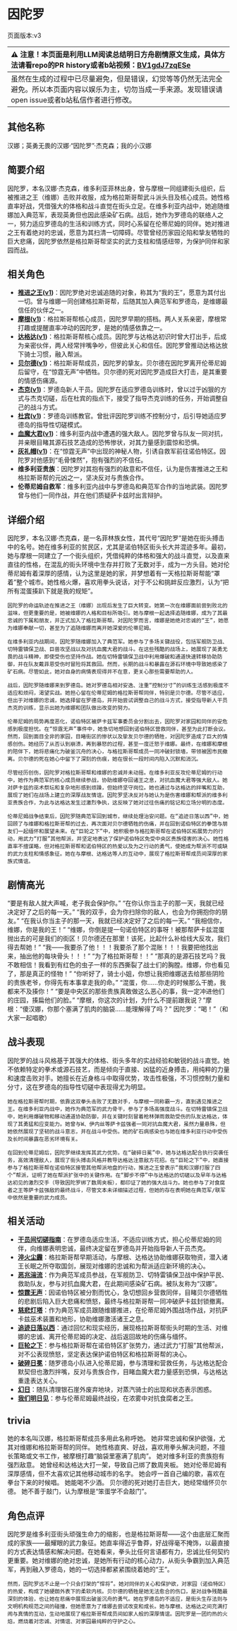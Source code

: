 # 因陀罗
页面版本:v3
 

| :warning: 注意！本页面是利用LLM阅读总结明日方舟剧情原文生成，具体方法请看repo的PR history或者b站视频：[BV1gdJ7zqESe](https://www.bilibili.com/video/BV1gdJ7zqESe/)         |
|:----------------------------|
| 虽然在生成的过程中已尽量避免，但是错误，幻觉等等仍然无法完全避免。所以本页面内容以娱乐为主，切勿当成一手来源。发现错误请open issue或者b站私信作者进行修改。|



## 其他名称
汉娜；英勇无畏的汉娜·“因陀罗”·杰克森；我的小汉娜
## 简要介绍
因陀罗，本名汉娜·杰克森，维多利亚菲林出身，曾与摩根一同组建街头组织，后被推进之王（维娜）击败并收服，成为格拉斯哥帮武斗派头目及核心成员。她性格直率好战，凭借强大的体格和战斗直觉在街头立足。在维多利亚内战中，她追随维娜加入典范军，表现英勇但也因此感染矿石病。战后，她作为罗德岛的联络人之一，努力适应罗德岛的生活和训练方式，同时心系留在伦蒂尼姆的同伴。她对推进之王有着绝对的忠诚，愿意为其扫清一切障碍。尽管曾经历家园沦陷和挚友牺牲的巨大悲痛，因陀罗依然是格拉斯哥帮坚实的武力支柱和情感纽带，为保护同伴和家园而战。
## 相关角色
-   **[推进之王](char_112_siege.md)([v1](../chars/char_112_siege.md))**：因陀罗绝对忠诚追随的对象，称其为“我的王”，愿意为其付出一切。曾与维娜一同创建格拉斯哥帮，后随其加入典范军和罗德岛，是维娜最信任的伙伴之一。
-   **[摩根](char_154_morgan.md)([v1](../chars/char_154_morgan.md))**：格拉斯哥帮核心成员，因陀罗早期的搭档。两人关系亲密，摩根常打趣或提醒直率冲动的因陀罗，是她的情感依靠之一。
-   **[达格达](char_157_dagda.md)([v1](../chars/char_157_dagda.md))**：格拉斯哥帮核心成员。因陀罗与达格达初识时曾大打出手，后成为亲密伙伴，两人经常拌嘴争吵，但彼此关心和信任。因陀罗曾推动达格达放下骑士习惯，融入帮派。
-   **[贝尔德](extended_char_bei_er_de.md)([v1](../chars/extended_char_bei_er_de.md))**：格拉斯哥帮成员，因陀罗的挚友。贝尔德在因陀罗离开伦蒂尼姆后留守，在“惊霆无声”中牺牲。贝尔德的死对因陀罗造成巨大打击，是其重要的情感伤痛源。
-   **[杰克](char_347_jaksel.md)([v1](../chars/char_347_jaksel.md))**：罗德岛新人干员。因陀罗在适应罗德岛训练时，曾以过于凶狠的方式与杰克切磋，后在杜宾的指点下，接受了指导杰克训练的任务，开始调整自己的战斗方式。
-   **[杜宾](char_130_doberm.md)([v1](../chars/char_130_doberm.md))**：罗德岛训练教官。曾批评因陀罗训练不控制分寸，后引导她适应罗德岛的指导性切磋模式。
-   **[血魔大君](extended_char_xue_mo_da_jun.md)([v1](../chars/extended_char_xue_mo_da_jun.md))**：维多利亚内战中遭遇的强大敌人。因陀罗曾与队友一同对抗，并亲眼目睹其源石技艺造成的恐怖惨状，对其力量感到震惊和恐惧。
-   **[灰礼帽](extended_char_hui_li_mao.md)([v1](../chars/extended_char_hui_li_mao.md))**：在“惊霆无声”中出现的神秘人物，引诱自救军前往诺伯特区。因陀罗对他感到“毛骨悚然”，抱有强烈的不信任。
-   **维多利亚贵族**：因陀罗对其抱有强烈的敌意和不信任，认为是伤害推进之王和格拉斯哥帮的元凶之一，坚决反对与贵族合作。
-   **伦蒂尼姆自救军**：维多利亚内战中与罗德岛和典范军合作的当地武装。因陀罗曾与他们一同作战，并在他们质疑萨卡兹时出言辩护。
## 详细介绍
因陀罗，本名汉娜·杰克森，是一名菲林族女性，其代号“因陀罗”是她在街头搏击中的名号。她在维多利亚的贫民区，尤其是诺伯特区街头长大并混迹多年。最初，她与摩根一同建立了一个街头组织，凭借纯粹的体格和强大的战斗直觉，以及直来直往的性格，在混乱的街头环境中生存并打败了无数对手，成为一方头目。她对伦蒂尼姆有着深厚的感情，认为这里是她的家，并梦想着有一天格拉斯哥帮能“罩着”整个城市。她性格火爆，喜欢用拳头说话，对于不公和挑衅反应激烈，认为“把所有混蛋揍趴下就是我的规矩”。

    因陀罗的命运轨迹在推进之王（维娜）出现后发生了巨大转变。她第一次在维娜面前尝到败北的滋味，但更重要的是，她被维娜的人格和目标所吸引。她与摩根一起选择追随维娜，成为了其最忠诚的下属和朋友，并正式加入了格拉斯哥帮。对因陀罗而言，维娜是她绝对忠诚的“王”，她愿为维娜奉献一切，甚至为了追随维娜而离开她深爱的伦蒂尼姆。

    在维多利亚内战期间，因陀罗随维娜加入了典范军。她参与了多场关键战役，包括军舰防卫战、切特雷镇保卫战、巨兽攻坚战以及对抗血魔大君的战斗。在这些残酷的战场上，她展现了英勇无畏的战斗精神，即使受伤也坚持作战。她在切特雷镇保卫战中利用爆破和通道快速转移协助防御，并在队友戴菲恩受伤时冒险将其救回。然而，长期的战斗和暴露在源石环境中导致她感染了矿石病。尽管如此，她对自身的病情表现得并不在意，更关心那些需要帮助的人。

    战后，因陀罗随维娜来到罗德岛。她对罗德岛相对安逸、注重“控制分寸”的训练生活感到极度不适应和烦闷，渴望实战。她担心留在伦蒂尼姆的格拉斯哥帮同伴，特别是贝尔德。尽管不适应，但出于对维娜的忠诚，她选择留在罗德岛，并开始尝试调整自己的战斗方式，接受指导新人干员杰克的训练，显示出她为维娜和团队做出改变的努力。

    伦蒂尼姆的局势再度恶化，诺伯特区被萨卡兹军事委员会分割出去，因陀罗对家园和同伴的安危感到极度担忧。在“惊霆无声”事件中，她急切地想回到诺伯特区营救同伴，甚至为此打断会议。然而，回到面目全非的家园，目睹街区的惨状以及挚友贝尔德的牺牲，对因陀罗造成了巨大的情感创伤。她经历了从否认到崩溃，再到暴怒的过程，甚至一度迁怒于维娜。最终，在维娜和摩根的陪伴下，她将悲痛化为破釜沉舟的决心，与格拉斯哥帮成员一同冲破封锁墙，带领被困市民撤离。贝尔德的死在她心中留下了深刻的伤痕，她在很长一段时间内陷入沉默和消沉。

    尽管经历创伤，因陀罗对格拉斯哥帮和维娜的忠诚并未动摇。在维多利亚反攻伦蒂尼姆的行动中，她作为典范军的核心成员继续参战，协助维娜夺回诸王之息，对抗血魔大君等强大敌人。她对萨卡兹的巫术祭坛和复杂地形感到烦躁，但始终坚守岗位。她也通过与达格达的拌嘴和互助，展现了她们在战场上建立的深厚战友情谊。因陀罗坚决反对与她认为是伤害维娜和帮派的维多利亚贵族合作，为此与达格达发生过激烈争执，这反映了她对过往伤痛的铭记和立场分明的态度。

    伦蒂尼姆战争结束后，因陀罗随典范军回到城市，继续处理治安问题。在“追迹日落以西”中，她回顾了与维娜和格拉斯哥帮的过去，再次面对贝尔德牺牲的伤痛，并在回到诺伯特区的拳馆与朋友们一起缅怀和展望未来。在“巨轮之下”中，她积极参与格拉斯哥帮在诺伯特区拓展势力的行动，用武力“打服”其他帮派，并坚定地表达了保护诺伯特区免受中央区贵族侵害的决心。她性格直率不擅谋略，但对格拉斯哥帮和诺伯特区的热爱以及为之行动的勇气，使她成为帮派不可或缺的武力支柱和情感象征。她在与摩根、达格达等人的互动中，展现了格拉斯哥帮成员间深厚的家族式情谊。
## 剧情高光
“要是有敌人就大声喊，老子我会保护你。”
    “在你认你当主子的那一天，我就已经决定好了之后的每一天。”
    “我的双手，会为你扫除你的敌人，也会为你拥抱你的朋友。”
    “在我认你当主子的那一天，我就已经决定好了之后的每一天。”
    “我相信你，维娜，你是我的王！”
    “维娜，你倒是提一句诺伯特区的事呀！被那帮萨卡兹混蛋抛出去的可是我们的街区！贝尔德还在那里！该死，比起什么补给线大反攻，我们得去帮她！”
    “我——我要杀了他！！！我要杀了那个混账！！！我要把他找出来，抽出他的每块骨头！！！”
    “为了格拉斯哥帮！！”
    “那真的是源石技艺吗？我不敢相信！我看到有红色的虫子一样的东西撕裂了战士们的胸膛。维娜，你也看见了，那是真正的怪物！”
    “你听好了，骑士小姐，你想让我把维娜送去给那些阴险的贵族老爷，你得先有本事拿走我的命。”
    “混蛋，你......你走的时候那么干脆，我都来不及揍你！”
    “要是中央区的那些贵族真敢做这么恶心的事，我一定冲进他们的庄园，揍扁他们的脸。”
    “摩根，你这次的计划，为什么不提前跟我说？”摩根：“傻汉娜，你那个塞满了肌肉的脑袋......能理解得了吗？”
    因陀罗：“喝！”（和大家一起唱歌）
## 战斗表现
因陀罗的战斗风格基于其强大的体格、街头多年的实战经验和敏锐的战斗直觉。她不依赖特定的拳术或源石技艺，而是倾向于直接、凶猛的近身搏击，用纯粹的力量和速度击败对手。她擅长在近身格斗中取得优势，攻击性极强，不习惯控制力量和分寸，这在罗德岛的指导性切磋中表现得尤为明显。

    她在格拉斯哥帮时期，依靠这双拳头击败了无数对手，与摩根一同称霸一方，直到遇见推进之王。在维多利亚内战中，她作为典范军的武力骨干，参与了多场高强度战斗。在切特雷镇保卫战中，她利用爆破物和移动通道协助防御，并在关键时刻冒着枪林弹雨救助受伤的队友达格达，体现了其勇猛和应变能力。她曾与W、伊内丝等萨卡兹强者一同对抗血魔大君，虽然力量悬殊，但她依然展现了坚韧的战斗意志，并在战斗中受伤。她的矿石病感染也与她在维多利亚行动中受伤及长时间暴露在恶劣环境有关。

    在回到伦蒂尼姆后，因陀罗继续发挥其武力优势。在“破碎日冕”中，她与达格达配合执行突袭任务，高效清理敌人，展现了街头搏击风格并教导达格达注意敌方花招。在“巨轮之下”中，她直接参与了格拉斯哥帮在诺伯特区接管其他帮派地盘的行动，推进之王曾表示“我和汉娜打服了四个”帮派，证明了她在帮派扩张中的关键作用。在“脚步不停”中与达格达的切磋以及早年与达格达初见的激烈交手（导致因陀罗绑了数周夹板），都印证了她的强大战斗力。她也参与了对食腐者之王等萨卡兹强敌的最终战斗，尽管文本未详细描述过程，但她的存在表明她在典范军/联军中依然是重要的武力成员。
## 相关活动
-   **[干员间切磋指南](../stories/story_tiger_set_1.md)**：在罗德岛适应生活，不适应训练方式，担心伦蒂尼姆的同伴，向维娜表明忠诚，最终决定留在罗德岛并开始指导新人干员杰克。
-   **[淬火尘霾](../stories/main_11.md)**：格拉斯哥帮早期活动，与摩根、达格达协助维娜获取物资，潜入诸王长眠之所夺取国剑，展现对维娜的忠诚和为帮派适应新环境的决心。
-   **[恶兆湍流](../stories/main_13.md)**：作为典范军成员参战，在军舰防卫、切特雷镇保卫战中保护平民、救助队友，参与对抗血魔大君，在此期间感染矿石病。被队友称为“汉娜”。
-   **[惊霆无声](../stories/main_12.md)**：因诺伯特区被分割而忧心，急切想回乡营救同伴，目睹贝尔德牺牲的悲剧后陷入巨大悲痛和愤怒，最终与格拉斯哥帮一同冲破萨卡兹封锁撤离。
-   **[慈悲灯塔](../stories/main_14.md)**：作为典范军成员跟随维娜推进，在伦蒂尼姆外围战场作战，对抗萨卡兹巫术装置和地形，协助维娜激活诸王之息。
-   **[追迹日落以西](../stories/act37side.md)**：通过回忆和现实经历，展现格拉斯哥帮街头时期的生活、对维娜的忠诚、离开伦蒂尼姆的决定、战后返回故地的伤痛与缅怀。
-   **[巨轮之下](../stories/story_morgan_set_1.md)**：参与格拉斯哥帮在诺伯特区扩张势力，通过武力“打服”其他帮派，对不公表现愤怒，坚定表达保护诺伯特区和格拉斯哥帮的决心。
-   **[破碎日冕](../stories/main_10.md)**：随罗德岛小队进入伦蒂尼姆，参与清理和营救任务，与达格达配合默契但也激烈拌嘴，反对与贵族合作，目睹血魔大君力量感到恐惧，与达格达重逢表达关心。
-   **[幻日](../stories/story_siege_set_1.md)**：随队清理银石崖外废弃地块，对蒸汽骑士的出现和状态表示困惑。
-   **[我们明日见](../stories/act18mini.md)**：参与伦蒂尼姆最终战役，在浓雾中对抗食腐者之王。
## trivia
她的本名叫汉娜，格拉斯哥帮成员多用此名称呼她。
    她非常忠诚和保护欲强，尤其对维娜和格拉斯哥帮的同伴。
    她性格直爽、好战，喜欢用拳头解决问题，不擅长策略或文书工作，被摩根打趣“脑袋里塞满了肌肉”。
    她对维多利亚的贵族抱有强烈敌意。
    她曾经和达格达大打一架，导致自己绑了数周夹板。
    她对伦蒂尼姆有深厚感情，但不太喜欢记其他移动城市的名字。
    她会哼一首自己编的歌，喜欢在拳台下来的时候唱。
    她能喝不少酒。
    贝尔德的死对她打击巨大，她经常缅怀贝尔德。
    她不善于敲门，认为摩根是“笨蛋学不会敲门”。
## 角色点评
因陀罗是维多利亚街头顽强生命力的缩影，也是格拉斯哥帮——这个由底层汇聚而成的家族——最耀眼的武力象征。她直率得近乎鲁莽，好战得毫不掩饰，以最直接的方式表达情感和解决问题。在她看来，拳头比任何言语都有力，忠诚比任何契约更重要。她对维娜的绝对忠诚，是她所有行动的核心动力，从街头争霸到加入典范军，再到融入罗德岛，她的一切选择都紧紧围绕着她的“王”。

    然而，因陀罗远不止是一个只会打架的“悍将”。她对同伴的关心和保护欲，对家园（诺伯特区）的热爱，构成了她硬朗外表下的柔软内核。贝尔德的牺牲是她无法愈合的伤口，是对战争残酷最深刻的体验，也让她在悲痛中展现出破釜沉舟的勇气。她在罗德岛的不适应，是街头生存法则与文明机构规范之间的碰撞，但她愿意为了维娜去尝试改变和成长。她与摩根、达格达之间充满打闹与真情的互动，生动地展现了格拉斯哥帮成员间如家人般的深厚情谊。因陀罗是一团灼热的火焰，燃烧着对忠诚、对情谊、对家园最纯粹的守护之心。
